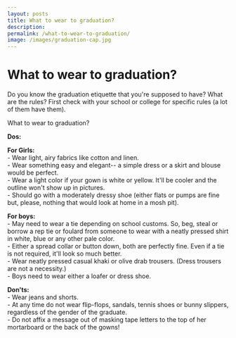 ```yaml
---
layout: posts
title: What to wear to graduation?
description:
permalink: /what-to-wear-to-graduation/
image: /images/graduation-cap.jpg
---
```


<h1>What to wear to graduation?</h1>    

<p>Do you know the graduation etiquette that you're supposed to have? What are the rules? First check with your school or college for specific rules (a lot of them have them).</p>

<p>What to wear to graduation?</p>

<p><strong>Dos:</strong></p>

<p><strong>For Girls:</strong><br/>
- Wear light, airy fabrics like cotton and linen. <br/>
- Wear something easy and elegant-- a simple dress or a skirt and blouse would be perfect. <br/>
- Wear a light color if your gown is white or yellow. It'll be cooler and the outline won't show up in pictures. <br/>
- Should go with a moderately dressy shoe (either flats or pumps are fine but, please, nothing that would look at home in a mosh pit).</p>

<p><strong>For boys:</strong><br/>
- May need to wear a tie depending on school customs. So, beg, steal or borrow a rep tie or foulard from someone to wear with a neatly pressed shirt in white, blue or any other pale color.<br/>
- Either a spread collar or button down, both are perfectly fine. Even if a tie is not required, it'll look so much better.<br/>
- Wear neatly pressed casual khaki or olive drab trousers. (Dress trousers are not a necessity.)<br/>
- Boys need to wear either a loafer or dress shoe.</p>

<p><strong>Don'ts:</strong><br/>
- Wear jeans and shorts. <br/>
- At any time do not wear flip-flops, sandals, tennis shoes or bunny slippers, regardless of the gender of the graduate.<br/>
- Do not affix a message out of masking tape letters to the top of her mortarboard or the back of the gowns!</p>